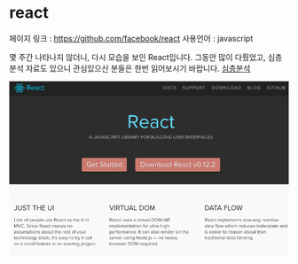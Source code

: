 # react


페이지 링크 : https://github.com/facebook/react
사용언어 : javascript 

몇 주간 나타나지 않더니, 다시 모습을 보인 React입니다. 
그동안 많이 다뤘었고, 심층분석 자료도 있으니 관심있으신 분들은 한번 읽어보시기 바랍니다. 
[심층분석](https://github.com/TeamSEGO/github-trend-kr/blob/master/special/deep-dive-reactJs-00.md)

![이미지1](../img/001-19.png)
